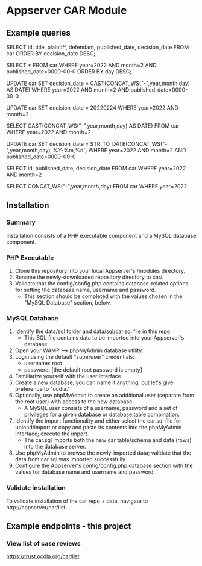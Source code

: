 # Appserver CAR Module

## Example queries
SELECT id, title, plaintiff, defendant, published_date, decision_date FROM car ORDER BY decision_date DESC;

SELECT * FROM car WHERE year=2022 AND month=2 AND published_date=0000-00-0 ORDER BY day DESC;

UPDATE car SET decision_date = CAST(CONCAT_WS("-",year,month,day) AS DATE) WHERE year=2022 AND month=2 AND published_date=0000-00-0


UPDATE car SET decision_date = 20220224 WHERE year=2022 AND month=2


SELECT CAST(CONCAT_WS("-",year,month,day) AS DATE) FROM car WHERE year=2022 AND month=2

UPDATE car SET decision_date = STR_TO_DATE(CONCAT_WS("-",year,month,day),'%Y-%m,%d') WHERE year=2022 AND month=2 AND published_date=0000-00-0


SELECT id, published_date, decision_date FROM car WHERE year=2022 AND month=2


SELECT CONCAT_WS("-",year,month,day) FROM car WHERE year=2022 


## Installation
### Summary
Installation consists of a PHP executable component and a MySQL database component. 

### PHP Executable
1.  Clone this repository into your local Appserver's /modules directory.
2.  Rename the newly-downloaded repository directory to car/.
3.  Validate that the config/config.php contains database-related options for setting the database name, username and password.
    * This section should be completed with the values chosen in the "MySQL Database" section, below.

### MySQL Database
1. Identify the data/sql folder and data/sql/car.sql file in this repo.
    * This SQL file contains data to be imported into your Appserver's database.
2.  Open your WAMP --> phpMyAdmin database utility.
3.  Login using the default "superuser" credentials:
    *  username: root
    *  password: [the default root password is empty]
4.  Familiarize yourself with the user interface.
5.  Create a new database; you can name it anything, but let's give preference to "ocdla."
6. Optionally, use phpMyAdmin to create an additional user (separate from the root user) with access to the new database.
    * A MySQL user consists of a username, password and a set of privileges for a given database or database.table combination.
7.  Identify the import functionality and either select the car.sql file for upload/import or copy and paste its contents into the phpMyAdmin interface; execute the import.
    * The car.sql imports both the new car table/schema and data (rows) into the database server.
8.  Use phpMyAdmin to browse the newly-imported data; validate that the data from car.sql was imported successfully.
9.  Configure the Appserver's config/config.php database section with the values for database name and username and password.

### Validate installation
To validate installation of the car repo + data, navigate to http://appserver/car/list.



## Example endpoints - this project

### View list of case reviews
https://trust.ocdla.org/car/list